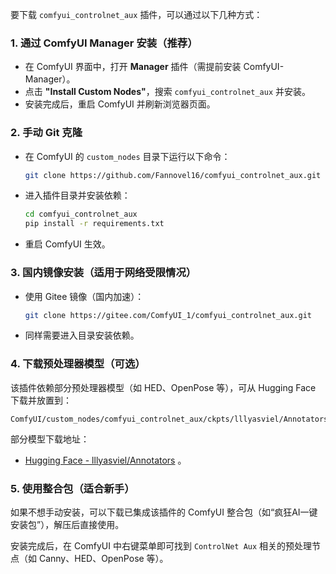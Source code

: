 要下载 `comfyui_controlnet_aux` 插件，可以通过以下几种方式：

### 1. **通过 ComfyUI Manager 安装（推荐）**
- 在 ComfyUI 界面中，打开 **Manager** 插件（需提前安装 ComfyUI-Manager）。
- 点击 **"Install Custom Nodes"**，搜索 `comfyui_controlnet_aux` 并安装。
- 安装完成后，重启 ComfyUI 并刷新浏览器页面。

### 2. **手动 Git 克隆**
- 在 ComfyUI 的 `custom_nodes` 目录下运行以下命令：
  ```bash
  git clone https://github.com/Fannovel16/comfyui_controlnet_aux.git
  ```
- 进入插件目录并安装依赖：
  ```bash
  cd comfyui_controlnet_aux
  pip install -r requirements.txt
  ```
- 重启 ComfyUI 生效。

### 3. **国内镜像安装（适用于网络受限情况）**
- 使用 Gitee 镜像（国内加速）：
  ```bash
  git clone https://gitee.com/ComfyUI_1/comfyui_controlnet_aux.git
  ```
- 同样需要进入目录安装依赖。

### 4. **下载预处理器模型（可选）**
该插件依赖部分预处理器模型（如 HED、OpenPose 等），可从 Hugging Face 下载并放置到：
```
ComfyUI/custom_nodes/comfyui_controlnet_aux/ckpts/lllyasviel/Annotators
```
部分模型下载地址：
- [Hugging Face - lllyasviel/Annotators](https://huggingface.co/lllyasviel/Annotators/tree/main) 。

### 5. **使用整合包（适合新手）**
如果不想手动安装，可以下载已集成该插件的 ComfyUI 整合包（如“疯狂AI一键安装包”），解压后直接使用。

安装完成后，在 ComfyUI 中右键菜单即可找到 `ControlNet Aux` 相关的预处理节点（如 Canny、HED、OpenPose 等）。
